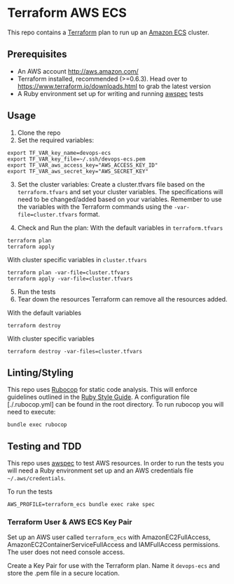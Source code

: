 # Terraform AWS ECS
This repo contains a [Terraform](https://www.terraform.io/) plan to run up an
[Amazon ECS](http://docs.aws.amazon.com/AmazonECS/latest/developerguide/Welcome.html)
cluster.

## Prerequisites
* An AWS account http://aws.amazon.com/
* Terraform installed, recommended (>=0.6.3). Head over to https://www.terraform.io/downloads.html
to grab the latest version
* A Ruby environment set up for writing and running [awspec](https://github.com/k1LoW/awspec) 
tests

## Usage
1. Clone the repo
2. Set the required variables:
```
export TF_VAR_key_name=devops-ecs
export TF_VAR_key_file=~/.ssh/devops-ecs.pem
export TF_VAR_aws_access_key="AWS_ACCESS_KEY_ID"
export TF_VAR_aws_secret_key="AWS_SECRET_KEY"
```
3. Set the cluster variables:
Create a cluster.tfvars file based on the `terraform.tfvars` and set your
cluster variables. The specifications will need to be changed/added based on
your variables. Remember to use the variables with the Terraform commands
using the `-var-file=cluster.tfvars` format.

4. Check and Run the plan:
With the default variables in `terraform.tfvars`
```
terraform plan
terraform apply 
```
With cluster specific variables in `cluster.tfvars`
```
terraform plan -var-file=cluster.tfvars
terraform apply -var-file=cluster.tfvars
```
5. Run the tests
6. Tear down the resources
Terraform can remove all the resources added.

With the default variables
```
terraform destroy
```
With cluster specific variables
```
terraform destroy -var-files=cluster.tfvars
```

## Linting/Styling
This repo uses [Rubocop](http://rubocop.readthedocs.io/en/latest/) for static
code analysis. This will enforce guidelines outlined in the [Ruby Style Guide](https://github.com/bbatsov/ruby-style-guide).
A configuration file [./.rubocop.yml] can be found in the root directory. To
run rubocop you will need to execute:
```
bundle exec rubocop
```

## Testing and TDD
This repo uses [awspec](https://github.com/k1LoW/awspec) to test AWS resources.
In order to run the tests you will need a Ruby environment set up and an AWS
credentials file `~/.aws/credentials`.

To run the tests
```
AWS_PROFILE=terraform_ecs bundle exec rake spec
```

### Terraform User & AWS ECS Key Pair
Set up an AWS user called `terraform_ecs` with  AmazonEC2FullAccess, 
AmazonEC2ContainerServiceFullAccess and IAMFullAccess permissions. The user 
does not need console access.

Create a Key Pair for use with the Terraform plan. Name it `devops-ecs` and
store the .pem file in a secure location.
